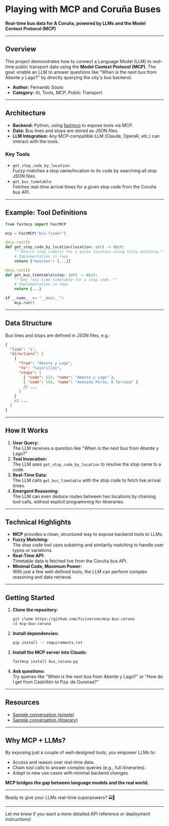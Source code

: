 # Playing with MCP and Coruña Buses

**Real-time bus data for A Coruña, powered by LLMs and the Model Context Protocol (MCP)**

---

## Overview

This project demonstrates how to connect a Language Model (LLM) to real-time public transport data using the **Model Context Protocol (MCP)**. The goal: enable an LLM to answer questions like "When is the next bus from Abente y Lago?" by directly querying the city's bus backend.

- **Author:** Fernando Souto  
- **Category:** AI, Tools, MCP, Public Transport  

---

## Architecture

- **Backend:** Python, using [fastmcp](https://github.com/jlowin/fastmcp) to expose tools via MCP.
- **Data:** Bus lines and stops are stored as JSON files.
- **LLM Integration:** Any MCP-compatible LLM (Claude, OpenAI, etc.) can interact with the tools.

### Key Tools

- `get_stop_code_by_location`:  
  Fuzzy-matches a stop name/location to its code by searching all stop JSON files.
- `get_bus_timetable`:  
  Fetches real-time arrival times for a given stop code from the Coruña bus API.

---

## Example: Tool Definitions

```python
from fastmcp import FastMCP

mcp = FastMCP("bus-finder")

@mcp.tool()
def get_stop_code_by_location(location: str) -> dict:
    """Return stop code(s) for a given location using fuzzy matching."""
    # Implementation in repo
    return {"matches": [...]}

@mcp.tool()
def get_bus_timetable(stop: int) -> dict:
    """Get real-time timetable for a stop code."""
    # Implementation in repo
    return {...}

if __name__ == "__main__":
    mcp.run()
```

---

## Data Structure

Bus lines and stops are defined in JSON files, e.g.:

```json
{
  "line": "1",
  "directions": [
    {
      "from": "Abente y Lago",
      "to": "Castrillón",
      "stops": [
        { "code": 523, "name": "Abente y Lago" },
        { "code": 598, "name": "Avenida Porto, A Terraza" }
        // ...
      ]
    }
    // ...
  ]
}
```

---

## How It Works

1. **User Query:**  
   The LLM receives a question like "When is the next bus from Abente y Lago?"
2. **Tool Invocation:**  
   The LLM uses `get_stop_code_by_location` to resolve the stop name to a code.
3. **Real-Time Data:**  
   The LLM calls `get_bus_timetable` with the stop code to fetch live arrival times.
4. **Emergent Reasoning:**  
   The LLM can even deduce routes between two locations by chaining tool calls, without explicit programming for itineraries.

---

## Technical Highlights

- **MCP** provides a clean, structured way to expose backend tools to LLMs.
- **Fuzzy Matching:**  
  The stop code tool uses substring and similarity matching to handle user typos or variations.
- **Real-Time API:**  
  Timetable data is fetched live from the Coruña bus API.
- **Minimal Code, Maximum Power:**  
  With just a few well-defined tools, the LLM can perform complex reasoning and data retrieval.

---

## Getting Started

1. **Clone the repository:**  
   ```bash
   git clone https://github.com/ficiverson/mcp-bus-coruna
   cd mcp-bus-coruna
   ```
2. **Install dependencies:**  
   ```bash
   pip install -r requirements.txt
   ```
3. **Install the MCP server into Claude:**  
   ```bash
   fastmcp install bus_coruna.py
   ```
4. **Ask questions:**  
   Try queries like "When is the next bus from Abente y Lago?" or "How do I get from Castrillón to Pza. de Ourense?"

---

## Resources

- [Sample conversation (simple)](https://claude.ai/share/6dbf72ea-921c-40b6-a593-4c6c8dcf95c5)
- [Sample conversation (itinerary)](https://claude.ai/share/dccbf7e7-66ed-4492-b8bc-a140cff63eae)

---

## Why MCP + LLMs?

By exposing just a couple of well-designed tools, you empower LLMs to:

- Access and reason over real-time data.
- Chain tool calls to answer complex queries (e.g., full itineraries).
- Adapt to new use cases with minimal backend changes.

**MCP bridges the gap between language models and the real world.**

---

Ready to give your LLMs real-time superpowers? 🚍🤖

---

Let me know if you want a more detailed API reference or deployment instructions!
